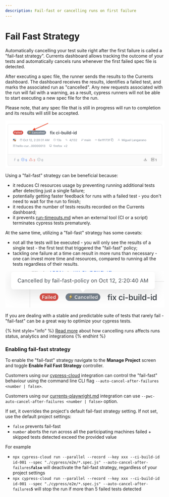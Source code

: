 ```yaml
---
description: Fail-fast or cancelling runs on first failure
---
```


# Fail Fast Strategy

Automatically cancelling your test suite right after the first failure is called a "fail-fast strategy". Currents dashboard allows tracking the outcome of your tests and automatically cancels runs whenever the first failed spec file is detected.&#x20;

After executing a spec file, the runner sends the results to the Currents dashboard. The dashboard receives the results, identifies a failed test, and marks the associated run as "cancelled". Any new requests associated with the run will fail with a warning, as a result, cypress runners will not be able to start executing a new spec file for the run.

Please note, that any spec file that is still in progress will run to completion and its results will still be accepted.

![Example of a run automatically cancelled via "fail-fast" policy](<../../.gitbook/assets/Screenshot 2023-10-12 at 02.23.30.png>)

Using a "fail-fast" strategy can be beneficial because:

* it reduces CI resources usage by preventing running additional tests after detecting just a single failure;
* potentially getting faster feedback for runs with a failed test - you don't need to wait for the run to finish;
* it reduces the number of tests results recorded on the Currents dashboard;
* it prevents [run-timeouts.md](../../dashboard/runs/run-timeouts.md "mention") when an external tool (CI or a script) terminates cypress tests prematurely.

At the same time, utilizing a "fail-fast" strategy has some caveats:

* not all the tests will be executed - you will only see the results of a single test - the first test that triggered the "fail-fast" policy;
* tackling one failure at a time can result in more runs than necessary - one can invest more time and resources, compared to running all the tests regardless of their results.

![Automatically cancelled runs will be marked as failed and cancelled](<../../.gitbook/assets/Screenshot 2023-10-12 at 02.25.10.png>)

If you are dealing with a stable and predictable suite of tests that rarely fail - "fail-fast" can be a great way to optimize your cypress tests.&#x20;

{% hint style="info" %}
[Read more](../../dashboard/runs/cancel-run.md) about how cancelling runs affects runs status, analytics and integrations
{% endhint %}

### Enabling fail-fast strategy

To enable the "fail-fast" strategy navigate to the **Manage Project** screen and toggle **Enable Fail Fast Strategy** controller.

Customers using our [cypress-cloud](../../getting-started/cypress/integrating-with-cypress/cypress-cloud/ "mention") integration can control the "fail-fast" behaviour using the command line CLI flag `--auto-cancel-after-failures <number | false>`.&#x20;

Customers using our [currents-playwright.md](../../resources/reporters/currents-playwright.md "mention") integration can use `--pwc-auto-cancel-after-failures <number | false>` option.

&#x20;If set, it overrides the project's default fail-fast strategy setting. If not set, use the default project settings:

* `false` prevents fail-fast
* `number` aborts the run across all the participating machines failed + skipped tests detected exceed the provided value

For example

* `npx cypress-cloud run --parallel --record --key xxx --ci-build-id id-001 --spec "./cypress/e2e/*.spec.js" --auto-cancel-after-failures`**`false`** will deactivate the fail-fast strategy, regardless of your project settings&#x20;
* `npx cypress-cloud run --parallel --record --key xxx --ci-build-id id-001 --spec "./cypress/e2e/*.spec.js" --auto-cancel-after-failures`**`5`** will stop the run if more than 5 failed tests detected
